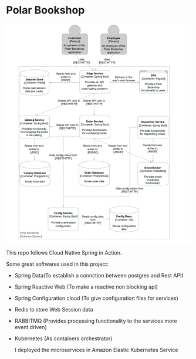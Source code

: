 # Polar Bookshop

![System Architecture](Capture.png)

This repo follows Cloud Native Spring in Action.

Some great softwares used in this project:
- Spring Data(To establish a connction between postgres and Rest API)

- Spring Reactive Web (To make a reactive non blocking api)

- Spring Configuration cloud (To give configuration files for services)

- Redis to store Web Session data 

- RABBITMQ (Provides processing functionality to the services more event driven)

- Kubernetes (As containers orchestrator) 

    I deployed the microservices in Amazon Elastic Kubernetes Service 


